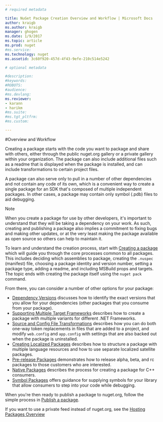 ```yaml
---
# required metadata

title: NuGet Package Creation Overview and Workflow | Microsoft Docs
author: kraigb
ms.author: kraigb
manager: ghogen
ms.date: 1/9/2017
ms.topic: article
ms.prod: nuget
#ms.service:
ms.technology: nuget
ms.assetid: 3c60f920-457d-4f43-9efe-210c514e5242

# optional metadata

#description:
#keywords:
#ROBOTS:
#audience:
#ms.devlang:
ms.reviewer:
- karann
- harikm
#ms.suite:
#ms.tgt_pltfrm:
#ms.custom:

---
```

#Overview and Workflow

Creating a package starts with the code you want to package and share with others, either through the public nuget.org gallery or a private gallery within your organization. The package can also include additional files such as a readme that is displayed when the package is installed, and can include transformations to certain project files.

A package can also serve only to pull in a number of other dependencies and not contain any code of its own, which is a convenient way to create a single package for an SDK that's composed of multiple independent packages. In other cases, a package may contain only symbol (.pdb) files to aid debugging.

> [!Note]
> When you create a package for use by other developers, it's important to understand that they will be taking a dependency on your work. As such, creating and publishing a package also implies a commitment to fixing bugs and making other updates, or at the very least making the package available as open source so others can help to maintain it.

To learn and understand the creation process, start with [Creating a package](../create-packages/creating-a-package.md) which will guide you through the core processes common to all packages. This includes deciding which assemblies to package, creating the `.nuspec` (manifest) file, choosing a package identity and version number, setting a package type, adding a readme, and including MSBuild props and targets. The topic ends with creating the package itself using the `nuget pack` command.

From there, you can consider a number of other options for your package:

-  [Dependency Versions](../create-packages/dependency-versions.md) discusses how to identify the exact versions that you allow for your dependencies (other packages that you consume from your package).
-  [Supporting Multiple Target Frameworks](../create-packages/supporting-multiple-target-frameworks.md) describes how to create a package with multiple variants for different .NET Frameworks.
-  [Source and Config File Transformations](../create-packages/source-and-config-file-transformations.md) describes how you can do both one-way token replacements in files that are added to a project, and modify `web.config` and `app.config` with settings that are also backed out when the package is uninstalled.
-  [Creating Localized Packages](../create-packages/creating-localized-packages.md) describes how to structure a package with multiple language resources and how to use separate localized satellite packages.
-  [Pre-release Packages](../create-packages/prerelease-packages.md) demonstrates how to release alpha, beta, and rc packages to those customers who are interested.
-  [Native Packages](../create-packages/native-packages.md) describes the process for creating a package for C++ consumers.
-  [Symbol Packages](../create-packages/symbol-packages.md) offers guidance for supplying symbols for your library that allow consumers to step into your code while debugging.


When you're then ready to publish a package to nuget.org, follow the simple process in [Publish a package](../create-packages/publish-a-package.md).

If you want to use a private feed instead of nuget.org, see the [Hosting Packages Overview](../hosting-packages/overview.md)
